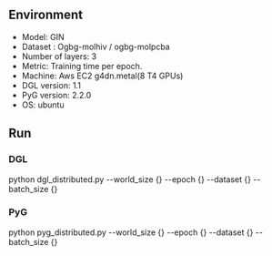 ## Environment
+ Model: GIN
+ Dataset : Ogbg-molhiv / ogbg-molpcba
+ Number of layers: 3
+ Metric: Training time per epoch.
+ Machine: Aws EC2 g4dn.metal(8 T4 GPUs)
+ DGL version: 1.1
+ PyG version: 2.2.0
+ OS: ubuntu


## Run

### DGL
 python dgl_distributed.py --world_size {} --epoch {} --dataset {} --batch_size {}

### PyG 
 python pyg_distributed.py --world_size {} --epoch {} --dataset {} --batch_size {}
